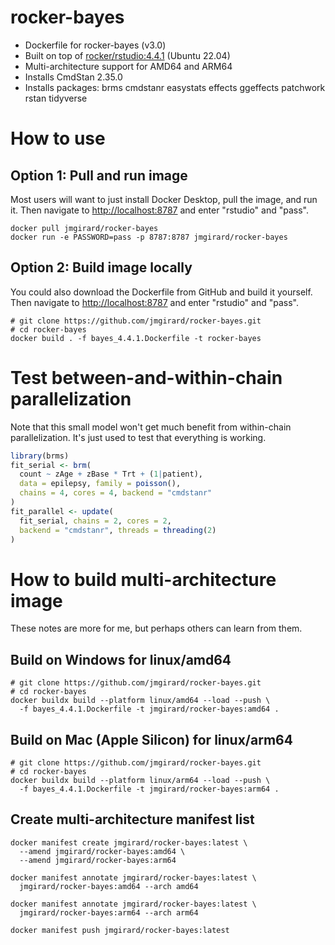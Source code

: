 # rocker-bayes
- Dockerfile for rocker-bayes (v3.0)
- Built on top of [rocker/rstudio:4.4.1](https://github.com/rocker-org/rocker-versioned2/blob/master/dockerfiles/rstudio_4.4.1.Dockerfile) (Ubuntu 22.04)
- Multi-architecture support for AMD64 and ARM64
- Installs CmdStan 2.35.0
- Installs packages: brms cmdstanr easystats effects ggeffects patchwork rstan tidyverse

# How to use

## Option 1: Pull and run image
Most users will want to just install Docker Desktop, pull the image, and run it. Then navigate to <http://localhost:8787> and enter "rstudio" and "pass".

```
docker pull jmgirard/rocker-bayes
docker run -e PASSWORD=pass -p 8787:8787 jmgirard/rocker-bayes
```

## Option 2: Build image locally
You could also download the Dockerfile from GitHub and build it yourself. Then navigate to <http://localhost:8787> and enter "rstudio" and "pass".

```
# git clone https://github.com/jmgirard/rocker-bayes.git
# cd rocker-bayes
docker build . -f bayes_4.4.1.Dockerfile -t rocker-bayes
```

# Test between-and-within-chain parallelization

Note that this small model won't get much benefit from within-chain parallelization. It's just used to test that everything is working.

```r
library(brms)
fit_serial <- brm(
  count ~ zAge + zBase * Trt + (1|patient),
  data = epilepsy, family = poisson(),
  chains = 4, cores = 4, backend = "cmdstanr"
)
fit_parallel <- update(
  fit_serial, chains = 2, cores = 2,
  backend = "cmdstanr", threads = threading(2)
)
```

# How to build multi-architecture image

These notes are more for me, but perhaps others can learn from them.

## Build on Windows for linux/amd64

```
# git clone https://github.com/jmgirard/rocker-bayes.git
# cd rocker-bayes
docker buildx build --platform linux/amd64 --load --push \
  -f bayes_4.4.1.Dockerfile -t jmgirard/rocker-bayes:amd64 .
```

## Build on Mac (Apple Silicon) for linux/arm64

```
# git clone https://github.com/jmgirard/rocker-bayes.git
# cd rocker-bayes
docker buildx build --platform linux/arm64 --load --push \
  -f bayes_4.4.1.Dockerfile -t jmgirard/rocker-bayes:arm64 .
```

## Create multi-architecture manifest list

```
docker manifest create jmgirard/rocker-bayes:latest \
  --amend jmgirard/rocker-bayes:amd64 \
  --amend jmgirard/rocker-bayes:arm64

docker manifest annotate jmgirard/rocker-bayes:latest \
  jmgirard/rocker-bayes:amd64 --arch amd64

docker manifest annotate jmgirard/rocker-bayes:latest \
  jmgirard/rocker-bayes:arm64 --arch arm64

docker manifest push jmgirard/rocker-bayes:latest
```

